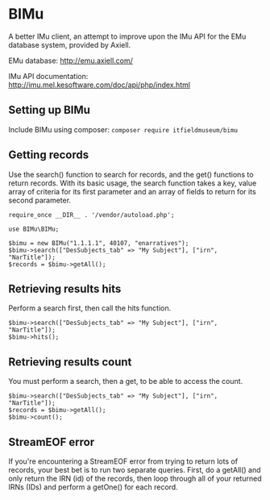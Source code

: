 # BIMu
A better IMu client, an attempt to improve upon the IMu API for the EMu database
system, provided by Axiell.

EMu database: http://emu.axiell.com/

IMu API documentation: http://imu.mel.kesoftware.com/doc/api/php/index.html

## Setting up BIMu
Include BIMu using composer:
`composer require itfieldmuseum/bimu`

## Getting records
Use the search() function to search for records, and the get() functions to return
records. With its basic usage, the search function takes a key, value array of criteria
for its first parameter and an array of fields to return for its second parameter.

```
require_once __DIR__ . '/vendor/autoload.php';

use BIMu\BIMu;

$bimu = new BIMu("1.1.1.1", 40107, "enarratives");
$bimu->search(["DesSubjects_tab" => "My Subject"], ["irn", "NarTitle"]);
$records = $bimu->getAll();
```

## Retrieving results hits
Perform a search first, then call the hits function.

```
$bimu->search(["DesSubjects_tab" => "My Subject"], ["irn", "NarTitle"]);
$bimu->hits();
```

## Retrieving results count
You must perform a search, then a get, to be able to access the count.

```
$bimu->search(["DesSubjects_tab" => "My Subject"], ["irn", "NarTitle"]);
$records = $bimu->getAll();
$bimu->count();
```

## StreamEOF error
If you're encountering a StreamEOF error from trying to return lots of
records, your best bet is to run two separate queries. First, do a getAll()
and only return the IRN (id) of the records, then loop through all of your returned
IRNs (IDs) and perform a getOne() for each record.
